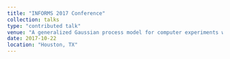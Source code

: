 ```yaml
---
title: "INFORMS 2017 Conference"
collection: talks
type: "contributed talk"
venue: "A generalized Gaussian process model for computer experiments with binary time series"
date: 2017-10-22
location: "Houston, TX"
---
```

